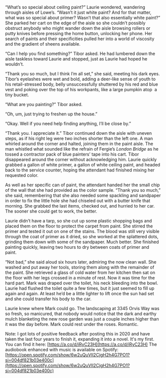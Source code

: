 “What’s so special about ceiling paint?” Laurie wondered, wandering through aisles of Lowe’s. “Wasn’t it just white paint? And for that matter, what was so special about primer? Wasn’t that also essentially white paint?” She parked her cart on the edge of the aisle so she couldn’t possibly obstruct anybody who might wander down the aisle browsing rollers or putty knives before pressing the home button, unlocking her phone. Her search of paints and their specificities pulled her into a world of viscosity and the gradient of sheens available.

“Can I help you find something?” Tibor asked. He had lumbered down the aisle taskless toward Laurie and stopped, just as Laurie had hoped he wouldn’t.

“Thank you so much, but I think I’m all set,” she said, meeting his dark eyes. Tibor’s eyelashes were wet and bold, adding a deer-like sense of youth to his retail-stressed body, belly unsuccessfully shuttered by his red and blue vest and poking over the top of his workpants, like a large pumpkin atop  a tiny bucket.

“What are you painting?” Tibor asked.

“Oh, um, just trying to freshen up the house.”

“Okay. Well if you need help finding anything, I’ll be close by.”

“Thank you. I appreciate it.” Tibor continued down the aisle with uneven steps, as if his right leg were two inches shorter than the left one. A man whirled around the corner and halted, joining them in the paint aisle. The man whistled what sounded like the refrain of Fergie’s *London Bridge* as he tossed a contractor pack of blue painters’ tape into his cart. Tibor disappeared around the corner without acknowledging him. Laurie quickly grabbed a gallon of white primer, a gallon of white ceiling paint, and headed back to the service counter, hoping the attendant had finished mixing her requested color.

As well as her specific can of paint, the attendant handed her the small chip of the wall that she had provided as the color sample. “Thank you so much,” she said, remembering that she also needed some spackling and sandpaper in order to fix the little hole she had chiseled out with a butter knife that morning. She grabbed the last items, checked out, and hurried to her car. The sooner she could get to work, the better.

Laurie didn’t have a tarp, so she cut up some plastic shopping bags and placed them on the floor to protect the carpet from paint. She stirred the primer and tested it out on one of the stains. The blood was still very visible through the coat of primer as it dried, so she worked at the splattered dots, grinding them down with some of the sandpaper. Much better. She finished painting quickly, leaving two hours to dry between coats of primer and paint.

“Not bad,” she said aloud six hours later, admiring the now clean wall. She washed and put away her tools, storing them along with the remainder of the paint. She retrieved a glass of cold water from her kitchen then sat on the floor with her legs crossed in a minute of rest. Now it was time for the hard part. Mark was draped over the toilet, his neck bleeding into the bowl. Laurie had flushed the toilet quite a few times, but it just seemed to fill up again and again. At least he’d be a little lighter to lift once the sun had set and she could transfer his body to the car.

Laurie knew where Mark could go. The landscaping at 3345 Orvis Way was so fresh, so manicured, that nobody would notice that the dark and earthy mulch blanketing the new rose garden was just a couple inches higher than it was the day before. Mark could rest under the roses. Romantic.

  
Note: I got lots of positive feedback after posting this in 2020 and have taken the last four years to finish it, expanding it into a novel. It's my first. You can find it here: [https://a.co/d/iRyC23H](https://a.co/d/iRyC23H) The audiobook enhanced with music is available on Spotify: [https://open.spotify.com/show/6w2uQuVIl2CjgH2h4G7PO1?si=004df821b03e400c](https://open.spotify.com/show/6w2uQuVIl2CjgH2h4G7PO1?si=004df821b03e400c)

